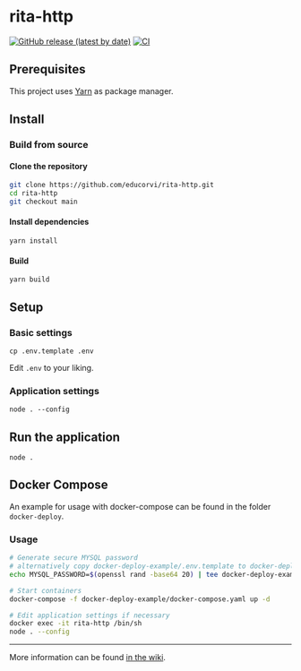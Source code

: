 # rita-http
[![GitHub release (latest by date)](https://img.shields.io/github/v/release/educorvi/rita-http)](https://github.com/educorvi/rita-http/releases/latest)
[![CI](https://github.com/educorvi/rita-http/actions/workflows/main.yml/badge.svg?branch=main)](https://github.com/educorvi/rita-http/actions/workflows/main.yml)
## Prerequisites
This project uses [Yarn](https://yarnpkg.com/getting-started/install) as package manager.

## Install
### Build from source
#### Clone the repository
```bash
git clone https://github.com/educorvi/rita-http.git
cd rita-http
git checkout main
```

#### Install dependencies
`yarn install`

#### Build
`yarn build`

## Setup

### Basic settings 
`cp .env.template .env`

Edit `.env` to your liking.

### Application settings
`node . --config`

## Run the application
`node .`

## Docker Compose
An example for usage with docker-compose can be found in the folder `docker-deploy`.
### Usage
```bash
# Generate secure MYSQL password
# alternatively copy docker-deploy-example/.env.template to docker-deploy-example/.env and fill it by hand
echo MYSQL_PASSWORD=$(openssl rand -base64 20) | tee docker-deploy-example/.env

# Start containers
docker-compose -f docker-deploy-example/docker-compose.yaml up -d

# Edit application settings if necessary
docker exec -it rita-http /bin/sh
node . --config 

```


---

More information can be found [in the wiki](https://github.com/educorvi/rita-http/wiki/Rita-HTTP).
